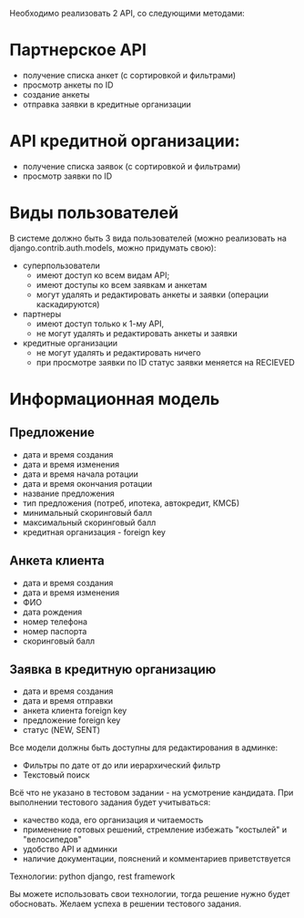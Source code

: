 Необходимо реализовать 2 API, со следующими методами:

# Партнерское API 

- получение списка анкет (с сортировкой и фильтрами)
- просмотр анкеты по ID
- создание анкеты
- отправка заявки в кредитные организации

# API кредитной организации:

- получение списка заявок (с сортировкой и фильтрами)
- просмотр заявки по ID

# Виды пользователей

В системе должно быть 3 вида пользователей (можно реализовать на django.contrib.auth.models, можно придумать свою):

- суперпользователи
    - имеют доступ ко всем видам API;
    - имеют доступы ко всем заявкам и анкетам
    - могут удалять и редактировать анкеты и заявки (операции
каскадируются)
- партнеры
    - имеют доступ только к 1-му API,
    - не могут удалять и редактировать анкеты и заявки
- кредитные организации
    - не могут удалять и редактировать ничего
    - при просмотре заявки по ID статус заявки меняется на RECIEVED

# Информационная модель

## Предложение

- дата и время создания
- дата и время изменения
- дата и время начала ротации
- дата и время окончания ротации
- название предложения
- тип предложения (потреб, ипотека, автокредит, КМСБ)
- минимальный скоринговый балл
- максимальный скоринговый балл
- кредитная организация - foreign key

## Анкета клиента

- дата и время создания
- дата и время изменения
- ФИО
- дата рождения
- номер телефона
- номер паспорта
- скоринговый балл

## Заявка в кредитную организацию

- дата и время создания
- дата и время отправки
- анкета клиента foreign key
- предложение foreign key
- статус (NEW, SENT)

Все модели должны быть доступны для редактирования в админке:
- Фильтры по дате от до или иерархический фильтр
- Текстовый поиск

Всё что не указано в тестовом задании - на усмотрение кандидата. При выполнении тестового задания будет учитываться:
- качество кода, его организация и читаемость
- применение готовых решений, стремление избежать "костылей" и "велосипедов"
- удобство API и админки
- наличие документации, пояснений и комментариев приветствуется

Технологии:
python django, rest framework

Вы можете использовать свои технологии, тогда решение нужно будет обосновать. Желаем успеха в решении тестового задания.
